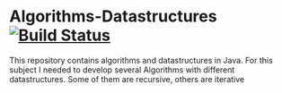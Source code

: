 # Algorithms-Datastructures [![Build Status](https://dev.azure.com/LucJoosten1234/LucJoosten1234/_apis/build/status/LucJoostenNL.Algorithms-Datastructures?branchName=master)](https://dev.azure.com/LucJoosten1234/LucJoosten1234/_build/latest?definitionId=2&branchName=master)
This repository contains algorithms and datastructures in Java. For this subject I needed to develop several Algorithms with different datastructures. Some of them are recursive, others are iterative
